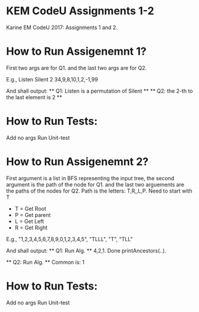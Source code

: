 # KEM CodeU Assignments 1-2
Karine EM CodeU 2017: Assignments 1 and 2.

# How to Run Assigenemnt 1?
First two args are for Q1. and the last two args are for Q2.

E.g.,
Listen Silent 2 34,9,8,10,1,2,-1,99

And shall output:
** Q1: Listen is a permutation of Silent **
** Q2: the 2-th to the last element is 2 **

# How to Run Tests: 
Add no args
Run Unit-test

# How to Run Assigenemnt 2?
First argument is a list in BFS representing the input tree,
the second argument is the path of the node for Q1. and 
the last two arguements are the paths of the nodes for Q2.
Path is the letters: T,R,,L,P. Need to start with T
  * T = Get Root
  * P = Get parent
  * L = Get Left
  * R = Get Right

E.g.,
"1,2,3,4,5,6,7,8,9,0,1,2,3,4,5", "TLLL", "T", "TLL"

And shall output:
** Q1: Run Alg. **
4,2,1. Done printAncestors(..).

** Q2: Run Alg. **
Common is: 1

# How to Run Tests: 
Add no args
Run Unit-test

